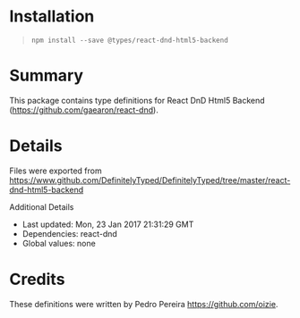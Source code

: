 # Installation
> `npm install --save @types/react-dnd-html5-backend`

# Summary
This package contains type definitions for React DnD Html5 Backend (https://github.com/gaearon/react-dnd).

# Details
Files were exported from https://www.github.com/DefinitelyTyped/DefinitelyTyped/tree/master/react-dnd-html5-backend

Additional Details
 * Last updated: Mon, 23 Jan 2017 21:31:29 GMT
 * Dependencies: react-dnd
 * Global values: none

# Credits
These definitions were written by Pedro Pereira <https://github.com/oizie>.
